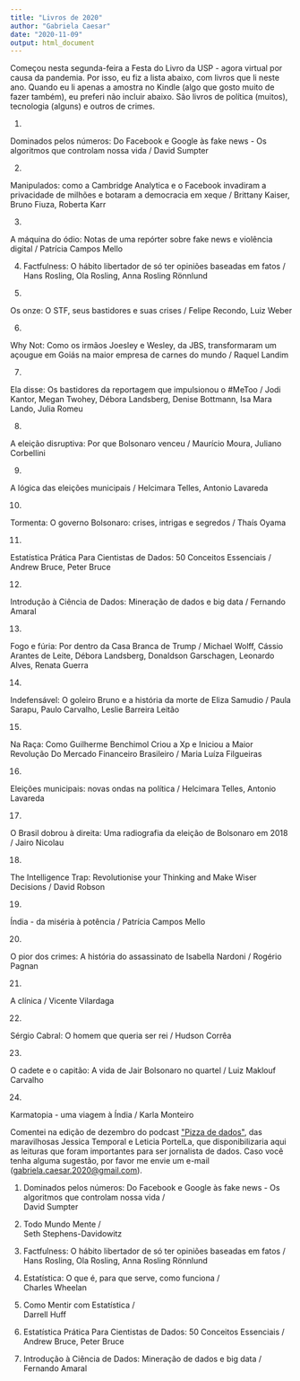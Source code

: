 ```yaml
---
title: "Livros de 2020"
author: "Gabriela Caesar"
date: "2020-11-09"
output: html_document
---
```


Começou nesta segunda-feira a Festa do Livro da USP - agora virtual por causa da pandemia. Por isso, eu fiz a lista abaixo, com livros que li neste ano. Quando eu li apenas a amostra no Kindle (algo que gosto muito de fazer também), eu preferi não incluir abaixo. São livros de política (muitos), tecnologia (alguns) e outros de crimes. 

1)
Dominados pelos números: Do Facebook e Google às fake news - Os algoritmos que controlam nossa vida / 
David Sumpter

2)
Manipulados: como a Cambridge Analytica e o Facebook invadiram a privacidade de milhões e botaram a democracia em xeque / 
Brittany Kaiser, Bruno Fiuza, Roberta Karr

3) 
A máquina do ódio: Notas de uma repórter sobre fake news e violência digital / 
Patrícia Campos Mello

4) Factfulness: O hábito libertador de só ter opiniões baseadas em fatos / 
Hans Rosling, Ola Rosling, Anna Rosling Rönnlund

5) 
Os onze: O STF, seus bastidores e suas crises / 
Felipe Recondo, Luiz Weber

6) 
Why Not: Como os irmãos Joesley e Wesley, da JBS, transformaram um açougue em Goiás na maior empresa de carnes do mundo / 
Raquel Landim

7)
Ela disse: Os bastidores da reportagem que impulsionou o #MeToo / 
Jodi Kantor, Megan Twohey, Débora Landsberg, Denise Bottmann, Isa Mara Lando, Julia Romeu

8)
A eleição disruptiva: Por que Bolsonaro venceu / 
Maurício Moura, Juliano Corbellini

9)
A lógica das eleições municipais / 
Helcimara Telles, Antonio Lavareda

10)
Tormenta: O governo Bolsonaro: crises, intrigas e segredos / 
Thaís Oyama

11)
Estatística Prática Para Cientistas de Dados: 50 Conceitos Essenciais / 
Andrew Bruce, Peter Bruce

12)
Introdução à Ciência de Dados: Mineração de dados e big data / 
Fernando Amaral

13)
Fogo e fúria: Por dentro da Casa Branca de Trump / 
Michael Wolff, Cássio Arantes de Leite, Débora Landsberg, Donaldson Garschagen, Leonardo Alves, Renata Guerra

14) 
Indefensável: O goleiro Bruno e a história da morte de Eliza Samudio / 
Paula Sarapu, Paulo Carvalho, Leslie Barreira Leitão 

15)
Na Raça: Como Guilherme Benchimol Criou a Xp e Iniciou a Maior Revolução Do Mercado Financeiro Brasileiro / 
Maria Luíza Filgueiras

16)
Eleições municipais: novas ondas na política / 
Helcimara Telles, Antonio Lavareda

17)
O Brasil dobrou à direita: Uma radiografia da eleição de Bolsonaro em 2018 / 
Jairo Nicolau

18)
The Intelligence Trap: Revolutionise your Thinking and Make Wiser Decisions / 
David Robson

19) 
Índia - da miséria à potência / 
Patrícia Campos Mello

20)
O pior dos crimes: A história do assassinato de Isabella Nardoni / 
Rogério Pagnan

21)
A clínica / 
Vicente Vilardaga

22)
Sérgio Cabral: O homem que queria ser rei / 
Hudson Corrêa

23)
O cadete e o capitão: A vida de Jair Bolsonaro no quartel / 
Luiz Maklouf Carvalho

24)
Karmatopia - uma viagem à Índia / 
Karla Monteiro


Comentei na edição de dezembro do podcast ["Pizza de dados"](https://pizzadedados.com/), das maravilhosas Jessica Temporal e Leticia PortelLa, que disponibilizaria aqui as leituras que foram importantes para ser jornalista de dados. Caso você tenha alguma sugestão, por favor me envie um e-mail (gabriela.caesar.2020@gmail.com).

1) Dominados pelos números: Do Facebook e Google às fake news - Os algoritmos que controlam nossa vida /    
David Sumpter

2) Todo Mundo Mente /     
Seth Stephens-Davidowitz

3) Factfulness: O hábito libertador de só ter opiniões baseadas em fatos /     
Hans Rosling, Ola Rosling, Anna Rosling Rönnlund

4) Estatística: O que é, para que serve, como funciona /    
Charles Wheelan

5) Como Mentir com Estatística /    
Darrell Huff

6) Estatística Prática Para Cientistas de Dados: 50 Conceitos Essenciais /    
Andrew Bruce, Peter Bruce

7) Introdução à Ciência de Dados: Mineração de dados e big data /    
Fernando Amaral

